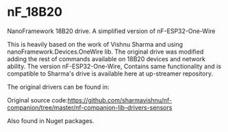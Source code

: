 # nF_18B20
NanoFramework 18B20 drive. A simplified version of nF-ESP32-One-Wire

This is heavily based on the work of Vishnu Sharma and using nanoFramework.Devices.OneWire lib.
The original drive was modified adding the rest of commands available on 18B20 devices and network ability.
The version nF-ESP32-One-Wire, Contains same functionality and is compatible to Sharma's drive is available here at up-streamer repository.

The original drivers can be found in:

Original source code:https://github.com/sharmavishnu/nf-companion/tree/master/nf-companion-lib-drivers-sensors

Also found in Nuget packages.
